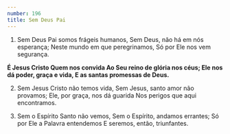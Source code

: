 ```yaml
---
number: 196
title: Sem Deus Pai
---
```


1. Sem Deus Pai somos frágeis humanos,
  Sem Deus, não há em nós esperança;
  Neste mundo em que peregrinamos,
  Só por Ele nos vem segurança.

  __É Jesus Cristo Quem nos convida
  Ao Seu reino de glória nos céus;
  Ele nos dá poder, graça e vida,
  E as santas promessas de Deus.__

2. Sem Jesus Cristo não temos vida,
  Sem Jesus, santo amor não provamos;
  Ele, por graça, nos dá guarida
  Nos perigos que aqui encontramos.

3. Sem o Espírito Santo não vemos,
  Sem o Espírito, andamos errantes;
  Só por Ele a Palavra entendemos
  E seremos, então, triunfantes.

